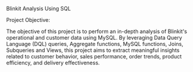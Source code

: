 Blinkit Analysis Using SQL

Project Objective:

The objective of this project is to perform an in-depth analysis of Blinkit's operational and customer data using MySQL. By leveraging Data Query Language (DQL) queries, Aggregate functions, MySQL functions, Joins, Subqueries and Views, this project aims to extract meaningful insights related to customer behavior, sales performance, order trends, product efficiency, and delivery effectiveness.
